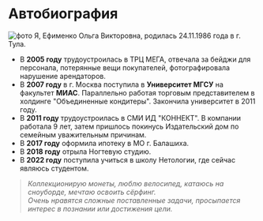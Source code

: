 # Автобиография

![фото](https://i.postimg.cc/3xg4KLbJ/IMG-7229-1.jpg) 
  Я, Ефименко Ольга Викторовна, родилась 24.11.1986 года в г. Тула.
- В **2005 году** трудоустроилась в ТРЦ МЕГА, отвечала за бейджи для персонала, потерянные вещи покупателей, фотографировала нарушение арендаторов.
- В **2007 году** в г. Москва поступила в **Университет МГСУ** на факультет **МИАС**. Параллельно работая торговым представителем в холдинге "Объединенные кондитеры". Закончила университет в 2011 году.
- В **2011 году** трудоустроилась в СМИ ИД "КОННЕКТ". В компании работала 9 лет, затем пришлось покинусь Издательский дом по семейным уважительным причинам.
- В **2017 году** оформила ипотеку в МО г. Балашиха.
- В **2018 году** отрыла Ногтевую студию.
- В **2022 году** поступила учиться в школу Нетологии, где сейчас являюсь студентом.
> *Коллекционирую монеты, люблю велосипед, катаюсь на сноуборде, мечтаю освоить сёрфинг.*\
> *Очень нравятся сложные поставленные задачи, просыпается интерес в познании или достижения цели.*